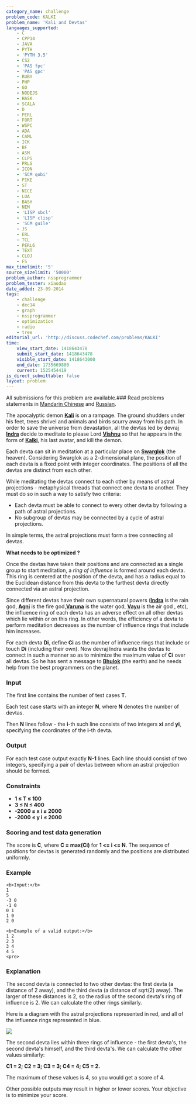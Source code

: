 ```yaml
---
category_name: challenge
problem_code: KALKI
problem_name: 'Kali and Devtas'
languages_supported:
    - C
    - CPP14
    - JAVA
    - PYTH
    - 'PYTH 3.5'
    - CS2
    - 'PAS fpc'
    - 'PAS gpc'
    - RUBY
    - PHP
    - GO
    - NODEJS
    - HASK
    - SCALA
    - D
    - PERL
    - FORT
    - WSPC
    - ADA
    - CAML
    - ICK
    - BF
    - ASM
    - CLPS
    - PRLG
    - ICON
    - 'SCM qobi'
    - PIKE
    - ST
    - NICE
    - LUA
    - BASH
    - NEM
    - 'LISP sbcl'
    - 'LISP clisp'
    - 'SCM guile'
    - JS
    - ERL
    - TCL
    - PERL6
    - TEXT
    - CLOJ
    - FS
max_timelimit: '5'
source_sizelimit: '50000'
problem_author: nssprogrammer
problem_tester: xiaodao
date_added: 23-09-2014
tags:
    - challenge
    - dec14
    - graph
    - nssprogrammer
    - optimization
    - radio
    - tree
editorial_url: 'http://discuss.codechef.com/problems/KALKI'
time:
    view_start_date: 1418643478
    submit_start_date: 1418643478
    visible_start_date: 1418643000
    end_date: 1735669800
    current: 1525454419
is_direct_submittable: false
layout: problem
---
```


All submissions for this problem are available.### Read problems statements in [Mandarin Chinese](/download/translated/DEC14/mandarin/KALKI.pdf) and [Russian](/download/translated/DEC14/russian/KALKI.pdf).

The apocalyptic demon **[Kali](http://en.wikipedia.org/wiki/Kali_%28demon%29)** is on a rampage. The ground shudders under his feet, trees shrivel and animals and birds scurry away from his path. In order to save the universe from devastation, all the devtas led by devraj **[Indra](http://en.wikipedia.org/wiki/Indra)** decide to meditate to please Lord **[Vishnu](http://en.wikipedia.org/wiki/Vishnu)** so that he appears in the form of **[Kalki](http://en.wikipedia.org/wiki/Kalki)**, his last avatar, and kill the demon.

Each devta can sit in meditation at a particular place on **[Swarglok](http://en.wikipedia.org/wiki/Svarga)** (the heaven). Considering Swarglok as a 2-dimensional plane, the position of each devta is a fixed point with integer coordinates. The positions of all the devtas are distinct from each other.

While meditating the devtas connect to each other by means of astral projections - metaphysical threads that connect one devta to another. They must do so in such a way to satisfy two criteria:

-   Each devta must be able to connect to every other devta by following a path of astral projections.
-   No subgroup of devtas may be connected by a cycle of astral projections.

In simple terms, the astral projections must form a tree connecting all devtas.

**What needs to be optimized ?**

Once the devtas have taken their positions and are connected as a single group to start meditation, a _ring of influence_ is formed around each devta. This ring is centered at the position of the devta, and has a radius equal to the Euclidean distance from this devta to the furthest devta directly connected via an astral projection.

Since different devtas have their own supernatural powers (**[Indra](http://en.wikipedia.org/wiki/Indra)** is the rain god, **[Agni](http://en.wikipedia.org/wiki/Agni)** is the fire god,**[Varuna](http://en.wikipedia.org/wiki/Varuna)** is the water god, **[Vayu](http://en.wikipedia.org/wiki/Vayu)** is the air god , etc), the influence ring of each devta has an adverse effect on all other devtas which lie within or on this ring. In other words, the efficiency of a devta to perform meditation decreases as the number of influence rings that include him increases.

For each devta **Di**, define **Ci** as the number of influence rings that include or touch **Di** (including their own). Now devraj Indra wants the devtas to connect in such a manner so as to minimize the maximum value of **Ci** over all devtas. So he has sent a message to **[Bhulok](http://en.wikipedia.org/wiki/Prithvi)** (the earth) and he needs help from the best programmers on the planet.

### Input

The first line contains the number of test cases **T**.

Each test case starts with an integer **N**, where **N** denotes the number of devtas.

Then **N** lines follow - the **i**-th such line consists of two integers **xi** and **yi**, specifying the coordinates of the **i**-th devta.

### Output

For each test case output exactly **N-1** lines. Each line should consist of two integers, specifying a pair of devtas between whom an astral projection should be formed.

### Constraints

-   **1 ≤ T ≤ 100**
-   **3 ≤ N ≤ 400**
-   **-2000 ≤ x i ≤ 2000**
-   **-2000 ≤ y i ≤ 2000**

### Scoring and test data generation

The score is **C**, where **C = max(Ci)** for **1 <= i <= N**. The sequence of positions for devtas is generated randomly and the positions are distributed uniformly.

### Example

```
<b>Input:</b>
1
5
-3 0
-1 0
0 1
1 0
2 0

<b>Example of a valid output:</b>
1 2
2 3
3 4
4 5
<pre>
```

### Explanation

The second devta is connected to two other devtas: the first devta (a distance of 2 away), and the third devta (a distance of sqrt(2) away). The larger of these distances is 2, so the radius of the second devta's ring of influence is 2. We can calculate the other rings similarly.

Here is a diagram with the astral projections represented in red, and all of the influence rings represented in blue.

![](/download/extimages/90e2169eaaad51f55db34d4304de99b5.png)

The second devta lies within three rings of influence - the first devta's, the second devta's himself, and the third devta's. We can calculate the other values similarly:

**C1 = 2; C2 = 3; C3 = 3; C4 = 4; C5 = 2.**

The maximum of these values is 4, so you would get a score of 4.

Other possible outputs may result in higher or lower scores. Your objective is to minimize your score.
